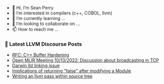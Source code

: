 - 👋 Hi, I’m Sean Perry
- 👀 I’m interested in compilers (c++, COBOL, llvm)
- 🌱 I’m currently learning ...
- 💞️ I’m looking to collaborate on ...
- 📫 How to reach me ...

<!---
s66perry/s66perry is a ✨ special ✨ repository because its `README.md` (this file) appears on your GitHub profile.
You can click the Preview link to take a look at your changes.
--->
### 📕 Latest LLVM Discourse Posts

<!-- DISCOURSE-LLVM:START -->
- [RFC: C++ Buffer Hardening](https://discourse.llvm.org/t/rfc-c-buffer-hardening/65734?page=4#post_61)
- [Open MLIR Meeting 10/13/2022: Discussion about broadcasting in TCP](https://discourse.llvm.org/t/open-mlir-meeting-10-13-2022-discussion-about-broadcasting-in-tcp/65926#post_1)
- [Darwin lld linking issue](https://discourse.llvm.org/t/darwin-lld-linking-issue/65709#post_7)
- [Implications of returning &quot;false&quot; after modifying a Module](https://discourse.llvm.org/t/implications-of-returning-false-after-modifying-a-module/65923#post_1)
- [Writing an llvm pass within source tree](https://discourse.llvm.org/t/writing-an-llvm-pass-within-source-tree/65903#post_4)
<!-- DISCOURSE-LLVM:END -->
